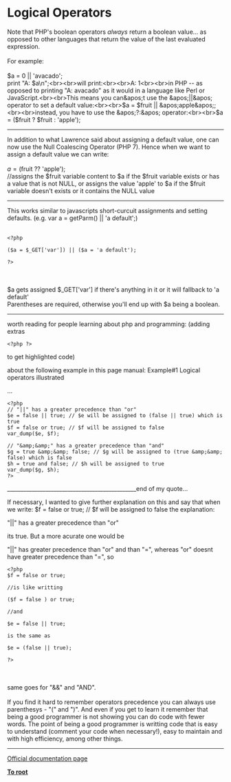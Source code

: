 # Logical Operators



Note that PHP&apos;s boolean operators *always* return a boolean value... as opposed to other languages that return the value of the last evaluated expression.<br><br>For example:<br><br>$a = 0 || &apos;avacado&apos;;<br>print "A: $a\n";<br><br>will print:<br><br>A: 1<br><br>in PHP -- as opposed to printing "A: avacado" as it would in a language like Perl or JavaScript.<br><br>This means you can&apos;t use the &apos;||&apos; operator to set a default value:<br><br>$a = $fruit || &apos;apple&apos;;<br><br>instead, you have to use the &apos;?:&apos; operator:<br><br>$a = ($fruit ? $fruit : &apos;apple&apos;);  

---

In addition to what Lawrence said about assigning a default value, one can now use the Null Coalescing Operator (PHP 7). Hence when we want to assign a default value we can write:<br><br>$a = ($fruit ?? &apos;apple&apos;); <br>//assigns the $fruit variable content to $a if the $fruit variable exists or has a value that is not NULL, or assigns the value &apos;apple&apos; to $a if the $fruit variable doesn&apos;t exists or it contains the NULL value  

---

This works similar to javascripts short-curcuit assignments and setting defaults. (e.g.  var a = getParm() || &apos;a default&apos;;)<br><br>

```
<?php

($a = $_GET['var']) || ($a = 'a default');

?>
```
<br><br>$a gets assigned $_GET[&apos;var&apos;] if there&apos;s anything in it or it will fallback to &apos;a default&apos;<br>Parentheses are required, otherwise you&apos;ll end up with $a being a boolean.  

---

worth reading for people learning about php and programming: (adding extras 

```
<?php ?>
```
 to get highlighted code)

about the following example in this page manual: 
Example#1 Logical operators illustrated

...


```
<?php
// "||" has a greater precedence than "or"
$e = false || true; // $e will be assigned to (false || true) which is true
$f = false or true; // $f will be assigned to false
var_dump($e, $f);

// "&amp;&amp;" has a greater precedence than "and"
$g = true &amp;&amp; false; // $g will be assigned to (true &amp;&amp; false) which is false
$h = true and false; // $h will be assigned to true
var_dump($g, $h); 
?>
```

_______________________________________________end of my quote...

If necessary, I wanted to give further explanation on this and say that when we write:
$f = false or true; // $f will be assigned to false
the explanation: 

"||" has a greater precedence than "or" 

its true. But a more acurate one would be

"||" has greater precedence than "or" and than "=", whereas "or" doesnt have greater precedence than "=", so



```
<?php
$f = false or true;

//is like writting

($f = false ) or true;

//and

$e = false || true;

is the same as

$e = (false || true);

?>
```
 <br><br>same goes for "&amp;&amp;" and "AND". <br><br>If you find it hard to remember operators precedence you can always use parenthesys - "(" and ")". And even if you get to learn it remember that being a good programmer is not showing you can do code with fewer words. The point of being a good programmer is writting code that is easy to understand (comment your code when necessary!), easy to maintain and with high efficiency, among other things.  

---

[Official documentation page](https://www.php.net/manual/en/language.operators.logical.php)

**[To root](/README.md)**